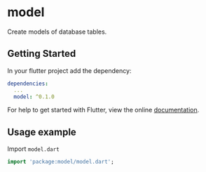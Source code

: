 # model

Create models of database tables.

## Getting Started

In your flutter project add the dependency:

```yml
dependencies:
  ...
  model: ^0.1.0
```

For help to get started with Flutter, view the online
[documentation](https://flutter.io/).

## Usage example

Import `model.dart`

```dart
import 'package:model/model.dart';
